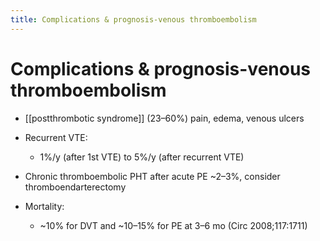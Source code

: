 ```yaml
---
title: Complications & prognosis-venous thromboembolism
---
```

# Complications & prognosis-venous thromboembolism

* [[postthrombotic syndrome]] (23–60%)
	pain, edema, venous ulcers

* Recurrent VTE:
	* 1%/y (after 1st VTE) to 5%/y (after recurrent VTE)

* Chronic thromboembolic PHT after acute PE ~2–3%, consider thromboendarterectomy

* Mortality:
	* ~10% for DVT and ~10–15% for PE at 3–6 mo (Circ 2008;117:1711)

